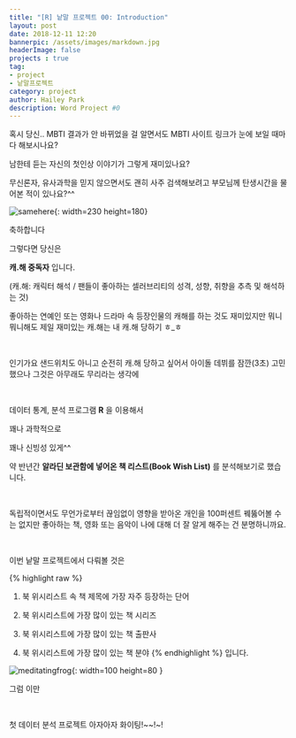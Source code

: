 ```yaml
---
title: "[R] 낱말 프로젝트 00: Introduction"
layout: post
date: 2018-12-11 12:20
bannerpic: /assets/images/markdown.jpg
headerImage: false
projects : true
tag:
- project
- 낱말프로젝트
category: project
author: Hailey Park
description: Word Project #0
---
```


  혹시 당신.. MBTI 결과가 안 바뀌었을 걸 알면서도 MBTI 사이트 링크가 눈에 보일 때마다 해보시나요?


  남한테 듣는 자신의 첫인상 이야기가 그렇게 재미있나요?


  무신론자, 유사과학을 믿지 않으면서도 괜히 사주 검색해보려고 부모님께 탄생시간을 물어본 적이 있나요?^^


![samehere](http://hailey99.github.io/assets/images/samehere.jpeg){: width=230 height=180}


축하합니다

그렇다면 당신은

**캐.해 중독자** 입니다.

(캐.해: 캐릭터 해석 / 팬들이 좋아하는 셀러브리티의 성격, 성향, 취향을 추측 및 해석하는 것)


좋아하는 연예인 또는 영화나 드라마 속 등장인물의 캐해를 하는 것도 재미있지만 뭐니뭐니해도 제일 재미있는 캐.해는 내 캐.해 당하기 ㅎ_ㅎ

​

인기가요 샌드위치도 아니고 순전히 캐.해 당하고 싶어서 아이돌 데뷔를 잠깐(3초) 고민했으나 그것은 아무래도 무리라는 생각에

​

데이터 통계, 분석 프로그램 **R** 을 이용해서

꽤나 과학적으로

꽤나 신빙성 있게^^

약 반년간 **알라딘 보관함에 넣어온 책 리스트(Book Wish List)** 를 분석해보기로 했습니다.

​

독립적이면서도 무언가로부터 끊임없이 영향을 받아온 개인을 100퍼센트 꿰뚫어볼 수는 없지만 좋아하는 책, 영화 또는 음악이 나에 대해 더 잘 알게 해주는 건 분명하니까요.

​

이번 낱말 프로젝트에서 다뤄볼 것은

{% highlight raw %}
1. 북 위시리스트 속 책 제목에 가장 자주 등장하는 단어

2. 북 위시리스트에 가장 많이 있는 책 시리즈

3. 북 위시리스트에 가장 많이 있는 책 출판사

4. 북 위시리스트에 가장 많이 있는 책 분야
{% endhighlight %}
​
입니다.

 ​![meditatingfrog](http://hailey99.github.io/assets/images/frog.png "Meditating frog"){: width=100 height=80 }

 그럼 이만

 ​

첫 데이터 분석 프로젝트 아자아자 화이팅!~~!~!

 ​
